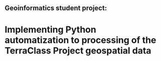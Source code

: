 ## Geoinformatics student project: 
# Implementing Python automatization to processing of the TerraClass Project geospatial data
